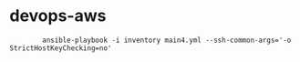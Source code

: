 # devops-aws


            ansible-playbook -i inventory main4.yml --ssh-common-args='-o StrictHostKeyChecking=no'
